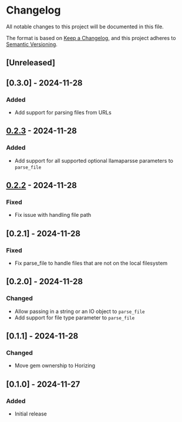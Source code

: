 # Changelog
All notable changes to this project will be documented in this file.

The format is based on [Keep a Changelog](https://keepachangelog.com/en/1.0.0/),
and this project adheres to [Semantic Versioning](https://semver.org/spec/v2.0.0.html).

## [Unreleased]

## [0.3.0] - 2024-11-28
### Added
- Add support for parsing files from URLs

## [0.2.3] - 2024-11-28
### Added
- Add support for all supported optional llamaparsse parameters to `parse_file`

[0.2.3]: https://github.com/horizing/llamaparserb/releases/tag/v0.2.3...v0.2.2

## [0.2.2] - 2024-11-28
### Fixed
- Fix issue with handling file path

[0.2.2]: https://github.com/horizing/llamaparserb/releases/tag/v0.2.2

## [0.2.1] - 2024-11-28
### Fixed
- Fix parse_file to handle files that are not on the local filesystem

## [0.2.0] - 2024-11-28
### Changed
- Allow passing in a string or an IO object to `parse_file`
- Add support for file type parameter to `parse_file`

## [0.1.1] - 2024-11-28
### Changed
- Move gem ownership to Horizing

## [0.1.0] - 2024-11-27
### Added
- Initial release